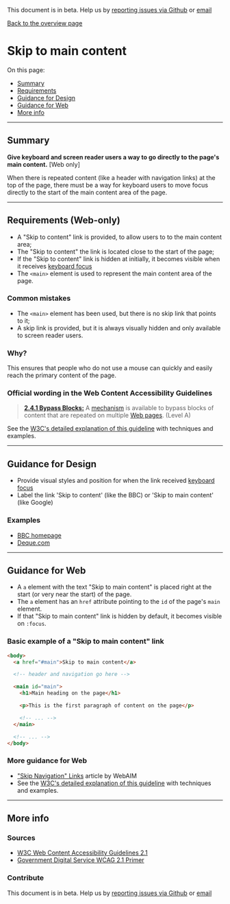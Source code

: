 This document is in beta. Help us by [reporting issues via Github](https://github.com/theappbusiness/accessibility-guidelines) or [email](mailto:jeanfrancois@theappbusiness.com)

[Back to the overview page](./../index.html)

# Skip to main content

On this page:
* [Summary](#summary)
* [Requirements](#requirements)
* [Guidance for Design](#guidance-for-design)
* [Guidance for Web](#guidance-for-web)
* [More info](#more-info)

---

## Summary

**Give keyboard and screen reader users a way to go directly to the page's main content.** [Web only]

When there is repeated content (like a header with navigation links) at the top of the page, there must be a way for keyboard users to move focus directly to the start of the main content area of the page.

---

## Requirements (Web-only)

*   A "Skip to content" link is provided, to allow users to to the main content area;
*   The "Skip to content" the link is located close to the start of the page;
*   If the "Skip to content" link is hidden at initially, it becomes visible when it receives [keyboard focus](./definitions.md#keyboard-focus)
*   The `<main>` element is used to represent the main content area of the page.

### Common mistakes

*   The `<main>` element has been used, but there is no skip link that points to it;
*   A skip link is provided, but it is always visually hidden and only available to screen reader users.

### Why?

This ensures that people who do not use a mouse can quickly and easily reach the primary content of the page.

### Official wording in the Web Content Accessibility Guidelines

> [**2.4.1 Bypass Blocks:**](https://www.w3.org/TR/UNDERSTANDING-WCAG20/navigation-mechanisms-skip.html) A [mechanism](https://www.w3.org/TR/UNDERSTANDING-WCAG20/navigation-mechanisms-skip.html#mechanismdef) is available to bypass blocks of content that are repeated on multiple [Web pages](https://www.w3.org/TR/UNDERSTANDING-WCAG20/navigation-mechanisms-skip.html#webpagedef). (Level A)

See the [W3C's detailed explanation of this guideline](https://www.w3.org/TR/UNDERSTANDING-WCAG20/navigation-mechanisms-skip.html) with techniques and examples.

---

## Guidance for Design

* Provide visual styles and position for when the link received [keyboard focus](./definitions.md#keyboard-focus)
* Label the link 'Skip to content' (like the BBC) or 'Skip to main content' (like Google)

### Examples

* [BBC homepage](https://www.bbc.co.uk/)
* [Deque.com](https://www.deque.com/)

---

## Guidance for Web

* A `a` element with the text "Skip to main content" is placed right at the start (or very near the start) of the page.
* The `a` element has an `href` attribute pointing to the `id` of the page's `main` element.
* If that "Skip to main content" link is hidden by default, it becomes visible on `:focus`.

### Basic example of a "Skip to main content" link

```html
<body>
  <a href="#main">Skip to main content</a>

  <!-- header and navigation go here -->

  <main id="main">
    <h1>Main heading on the page</h1>

    <p>This is the first paragraph of content on the page</p>

    <!-- ... -->
  </main>

  <!-- ... -->
</body>
```

### More guidance for Web

* ["Skip Navigation" Links](https://webaim.org/techniques/skipnav/) article by WebAIM
* See the [W3C's detailed explanation of this guideline](https://www.w3.org/TR/UNDERSTANDING-WCAG20/navigation-mechanisms-skip.html) with techniques and examples.

---

## More info

### Sources

* [W3C Web Content Accessibility Guidelines 2.1](https://www.w3.org/TR/WCAG21/)
* [Government Digital Service WCAG 2.1 Primer](https://alphagov.github.io/wcag-primer/)

### Contribute

This document is in beta. Help us by [reporting issues via Github](https://github.com/theappbusiness/accessibility-guidelines) or [email](mailto:jeanfrancois@theappbusiness.com)